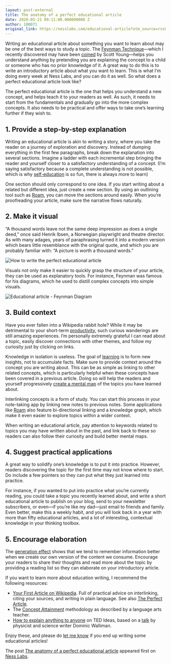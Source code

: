 ```yaml
---
layout: post-external
title: The anatomy of a perfect educational article
date: 2020-05-21 09:11:00.000000000 Z
author: 100071
original_link: https://nesslabs.com/educational-article?utm_source=rss&utm_medium=rss&utm_campaign=educational-article
---
```


Writing an educational article about something you want to learn about may be one of the best ways to study a topic. The [Feynman Technique](https://nesslabs.com/feynman-technique)—which I recently discovered may have been [coined](https://www.scotthyoung.com/blog/2011/09/01/learn-faster/) by Scott Young—helps you understand anything by pretending you are explaining the concept to a child or someone who has no prior knowledge of it. A great way to do this is to write an introductory article about what you want to learn. This is what I’m doing every week at Ness Labs, and you can do it as well. So what does a perfect educational article look like?

The perfect educational article is the one that helps you understand a new concept, and helps teach it to your readers as well. As such, it needs to start from the fundamentals and gradually go into the more complex concepts. It also needs to be practical and offer ways to take one’s learning further if they wish to.

## 1. Provide a step-by-step explanation

Writing an educational article is akin to writing a story, where you take the reader on a journey of exploration and discovery. Instead of dumping everything in the first few paragraphs, break down the explanation into several sections. Imagine a ladder with each incremental step bringing the reader and yourself closer to a satisfactory understanding of a concept. (I’m saying satisfactory because a complete understanding is not possible, which is why [self-education](https://nesslabs.com/self-education) is so fun, there is always more to learn)

One section should only correspond to one idea. If you start writing about a related but different idea, just create a new section. By using an outlining tool such as [Roam](https://nesslabs.com/roam-research), you can move the sections around easily. When you’re proofreading your article, make sure the narrative flows naturally.

## 2. Make it visual

“A thousand words leave not the same deep impression as does a single deed,” once said Henrik Ibsen, a Norwegian playwright and theatre director. As with many adages, years of paraphrasing turned it into a modern version which bears little resemblance with the original quote, and which you are probably familiar with: “A picture is worth a thousand words.”

![How to write the perfect educational article](https://nesslabs.com/wp-content/uploads/2020/05/educational-article-illustration-1024x427.png)

Visuals not only make it easier to quickly grasp the structure of your article, they can be used as explanatory tools. For instance, Feynman was famous for his diagrams, which he used to distill complex concepts into simple visuals.

![Educational article - Feynman Diagram](https://nesslabs.com/wp-content/uploads/2020/05/feynman-diagram.jpeg)

## 3. Build context

Have you ever fallen into a Wikipedia rabbit hole? While it may be detrimental to your short-term [productivity](https://nesslabs.com/mindful-productivity), such curious wanderings are still amazing experiences. I’m personally extremely grateful I can read about a topic, easily discover connections with other themes, and follow my curiosity just by clicking on links.

Knowledge in isolation is useless. The goal of [learning](https://nesslabs.com/learning-how-to-learn) is to form new insights, not to accumulate facts. Make sure to provide context around the concept you are writing about. This can be as simple as linking to other related concepts, which is particularly helpful when these concepts have been covered in a previous article. Doing so will help the readers and yourself progressively [create a mental map](https://nesslabs.com/mind-mapping) of the topics you have learned about.

Interlinking concepts is a form of study. You can start this process in your note-taking app by linking new notes to previous notes. Some applications like [Roam](https://nesslabs.com/roam-research-beginner-guide) also feature bi-directional linking and a knowledge graph, which make it even easier to explore topics within a wider context.

When writing an educational article, pay attention to keywords related to topics you may have written about in the past, and link back to these so readers can also follow their curiosity and build better mental maps.

## 4. Suggest practical applications

A great way to solidify one’s knowledge is to put it into practice. However, readers discovering the topic for the first time may not know where to start. Do include a few pointers so they can put what they just learned into practice.

For instance, if you wanted to put into practice what you’re currently reading, you could take a topic you recently learned about, and write a short educational article to publish on your blog, send to your newsletter subscribers, or even—if you’re like my dad—just email to friends and family. Even better, make this a weekly habit, and you will look back in a year with more than fifty educational articles, and a lot of interesting, contextual knowledge in your thinking toolbox.

## 5. Encourage elaboration

The [generation effect](https://nesslabs.com/generation-effect) shows that we tend to remember information better when we create our own version of the content we consume. Encourage your readers to share their thoughts and read more about the topic by providing a reading list so they can elaborate on your introductory article.

If you want to learn more about education writing, I recommend the following resources:

- [Your First Article on Wikipedia](https://en.wikipedia.org/wiki/Help:Your_first_article). Full of practical advice on interlinking, citing your sources, and writing in plain language. See also [The Perfect Article](https://en.wikipedia.org/wiki/Wikipedia:The_perfect_article).
- The [Concept Attainment](https://www.middleweb.com/33825/why-i-love-this-strategy-to-introduce-concepts/) methodology as described by a language arts teacher.
- [How to explain anything to anyone](https://ideas.ted.com/how-to-explain-anything-to-anyone-4-steps-to-clearer-communication/) on TED Ideas, based on a [talk](https://www.youtube.com/watch?v=ARWBdfWpDyc) by physicist and science writer Dominic Walliman.

Enjoy these, and please do [let me know](https://twitter.com/anthilemoon) if you end up writing some educational articles!

The post [The anatomy of a perfect educational article](https://nesslabs.com/educational-article) appeared first on [Ness Labs](https://nesslabs.com).

